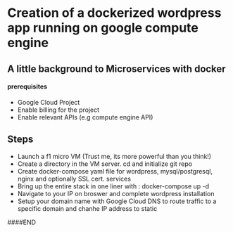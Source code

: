  # Creation of a dockerized wordpress app running on google compute engine
 
 ## A little background to Microservices with docker
 
 #### prerequisites

* Google Cloud Project
* Enable billing for the project
* Enable relevant APIs (e.g compute engine API)

## Steps
* Launch a f1 micro VM (Trust me, its more powerful than you think!)
* Create a directory in the VM server. cd and initialize git repo
* Create docker-compose yaml file for wordpress, mysql/postgresql, nginx and optionally SSL cert. services
* Bring up the entire stack in one liner with : docker-compose up -d
* Navigate to your IP on broswer and complete wordpress installation
* Setup your domain name with Google Cloud DNS to route traffic to a specific domain and chanhe IP address to static 

####END
